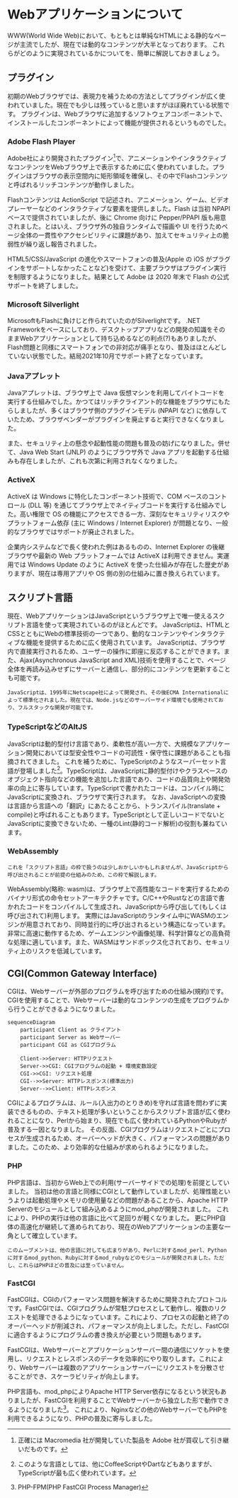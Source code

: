 # Webアプリケーションについて

WWW(World Wide Web)において、もともとは単純なHTMLによる静的なページが主流でしたが、現在では動的なコンテンツが大半となっております。
これらがどのように実現されているかについてを、簡単に解説しておきましょう。

## プラグイン

初期のWebブラウザでは、表現力を補うための方法としてプラグインが広く使われていました。現在でも少しは残っていると思いますがほぼ廃れている状態です。
プラグインは、Webブラウザに追加するソフトウェアコンポーネントで、インストールしたコンポーネントによって機能が提供されるというものでした。

### Adobe Flash Player

Adobe社により開発されたプラグイン[^afp]で、アニメーションやインタラクティブなコンテンツをWebブラウザ上で表示するために広く使われていました。プラグインはブラウザの表示空間内に矩形領域を確保し、その中でFlashコンテンツと呼ばれるリッチコンテンツが動作しました。

Flashコンテンツは ActionScript で記述され、アニメーション、ゲーム、ビデオプレーヤーなどのインタラクティブな要素を提供しました。Flash は当初 NPAPI ベースで提供されていましたが、後に Chrome 向けに Pepper/PPAPI 版も用意されました。とはいえ、ブラウザ外の独自ランタイムで描画や UI を行うためページ全体の一貫性やアクセシビリティに課題があり、加えてセキュリティ上の脆弱性が繰り返し報告されました。

HTML5/CSS/JavaScript の進化やスマートフォンの普及(Apple の iOS がプラグインをサポートしなかったことなど)を受けて、主要ブラウザはプラグイン実行を制限するようになりました。結果として Adobe は 2020 年末で Flash の公式サポートを終了しました。

[^afp]: 正確には Macromedia 社が開発していた製品を Adobe 社が買収して引き継いだものです。

### Microsoft Silverlight

MicrosoftもFlashに負けじと作られていたのがSilverlightです。
.NET Frameworkをベースにしており、デスクトップアプリなどの開発の知識をそのままWebアプリケーションとして持ち込めるなどの利点(?)もありましたが、Flash問題と同様にスマートフォンでの非対応が痛手となり、普及はほとんどしていない状態でした。結局2021年10月でサポート終了となっています。

### Javaアプレット

Javaアプレットは、ブラウザ上で Java 仮想マシンを利用してバイトコードを実行する仕組みでした。かつてはリッチクライアント的な機能をブラウザにもたらしましたが、多くはブラウザ側のプラグインモデル (NPAPI など) に依存していたため、ブラウザベンダーがプラグインを廃止すると実行できなくなりました。

また、セキュリティ上の懸念や起動性能の問題も普及の妨げになりました。併せて、Java Web Start (JNLP) のようにブラウザ外で Java アプリを起動する仕組みも存在しましたが、これも次第に利用されなくなりました。
### ActiveX

ActiveX は Windows に特化したコンポーネント技術で、COM ベースのコントロール (DLL 等) を通じてブラウザ上でネイティブコードを実行する仕組みでした。高い権限で OS の機能にアクセスできる一方、深刻なセキュリティリスクやプラットフォーム依存 (主に Windows / Internet Explorer) が問題となり、一般的なブラウザではサポートが廃止されました。

企業内システムなどで長く使われた例はあるものの、Internet Explorer の後継ブラウザや最新の Web プラットフォームでは ActiveX は利用できません。実運用では Windows Update のように ActiveX を使った仕組みが存在した歴史がありますが、現在は専用アプリや OS 側の別の仕組みに置き換えられています。

## スクリプト言語

現在、WebアプリケーションはJavaScriptというブラウザ上で唯一使えるスクリプト言語を使って実現されているのがほとんどです。
JavaScriptは、HTMLとCSSとともにWebの標準技術の一つであり、動的なコンテンツやインタラクティブな機能を提供するために広く使用されています。
JavaScriptは、ブラウザ内で直接実行されるため、ユーザーの操作に即座に反応することができます。また、Ajax(Asynchronous JavaScript and XML)技術を使用することで、ページ全体を再読み込みせずにサーバーと通信し、部分的にコンテンツを更新することも可能です。

```{note}
JavaScriptは、1995年にNetscape社によって開発され、その後ECMA Internationalによって標準化されました。現在では、Node.jsなどのサーバーサイド環境でも使用されており、フルスタックな開発が可能です。
```

### TypeScriptなどのAltJS

JavaScriptは動的型付け言語であり、柔軟性が高い一方で、大規模なアプリケーション開発においては型安全性やコードの可読性・保守性に課題があることも指摘されてきました。
これを補うために、TypeScriptのようなスーパーセット言語が登場しました[^AltJS]。TypeScriptは、JavaScriptに静的型付けやクラスベースのオブジェクト指向などの機能を追加した言語であり、コードの品質向上や開発効率の向上に寄与しています。TypeScriptで書かれたコードは、コンパイル時にJavaScriptに変換され、ブラウザで実行されます。
なお、JavaScriptへの変換は言語から言語への「翻訳」にあたることから、トランスパイル(translate + compile)と呼ばれることもあります。TypeScriptとして正しいコードでないとJavaScriptに変換できないため、一種のLint(静的コード解析)の役割も兼ねています。


[^AltJS]: このような言語としては、他にCoffeeScriptやDartなどもありますが、TypeScriptが最も広く使われています。

### WebAssembly

```{note}
これを「スクリプト言語」の枠で扱うのは少しおかしいかもしれませんが、JavaScriptから呼び出されることが前提の仕組みのため、この枠で解説します。
```

WebAssembly(略称: wasm)は、ブラウザ上で高性能なコードを実行するためのバイナリ形式の命令セットアーキテクチャです。C/C++やRustなどの言語で書かれたコードをコンパイルして生成され、JavaScriptから呼び出して(もしくは呼び出されて)利用します。
実際にはJavaScriptのランタイム中にWASMのエンジンが用意されており、同時並行的に呼び出されるという構造になっています。
非常に高速に動作するため、ゲームエンジンや画像処理、科学計算などの高負荷な処理に適しています。また、WASMはサンドボックス化されており、セキュリティ上のリスクを低減しています。

## CGI(Common Gateway Interface)

CGIは、Webサーバーが外部のプログラムを呼び出すための仕組み(規約)です。CGIを使用することで、Webサーバーは動的なコンテンツの生成をプログラムから行うことができるようになりました。

```{mermaid}
sequenceDiagram
    participant Client as クライアント
    participant Server as Webサーバー
    participant CGI as CGIプログラム

    Client->>Server: HTTPリクエスト
    Server->>CGI: CGIプログラムの起動 + 環境変数設定
    CGI->>CGI: リクエスト処理
    CGI-->>Server: HTTPレスポンス(標準出力)
    Server-->>Client: HTTPレスポンス
```

CGIによるプログラムは、ルール(入出力のとりきめ)を守れば言語を問わずに実装できるものの、テキスト処理が多いということからスクリプト言語が広く使われることになり、Perlから始まり、現在でも広く使われているPythonやRubyが普及する一因となりました。
その反面、CGIプログラムはリクエストごとにプロセスが生成されるため、オーバーヘッドが大きく、パフォーマンスの問題がありました。このため、より効率的な仕組みが求められるようになりました。

### PHP

PHP言語は、当初からWeb上での利用(サーバーサイドでの処理)を前提としていました。
当初は他の言語と同様にCGIとして動作していましたが、処理性能というよりは起動処理やメモリの使用量などの問題があることから、Apache HTTP Serverのモジュールとして組み込めるようにmod_phpが開発されました。
これにより、PHPの実行は他の言語に比べて足回りが軽くなりました。
更にPHP自体の高速化が継続して進められており、現在のWebアプリケーションの主要な一角として確立しています。

```{note}
このムーブメントは、他の言語に対しても広まりがあり、Perlに対するmod_perl、Pythonに対するmod_python、Rubyに対するmod_rubyなどのモジュールが開発されました。ただし、これらはPHPほどの普及には至っていません。
```

### FastCGI

FastCGIは、CGIのパフォーマンス問題を解決するために開発されたプロトコルです。FastCGIでは、CGIプログラムが常駐プロセスとして動作し、複数のリクエストを処理できるようになっています。これにより、プロセスの起動と終了のオーバーヘッドが削減され、パフォーマンスが向上しました。ただし、FastCGIに適合するようにプログラムの書き換えが必要という問題もあります。

FastCGIは、Webサーバーとアプリケーションサーバー間の通信にソケットを使用し、リクエストとレスポンスのデータを効率的にやり取りします。これにより、Webサーバーは複数のアプリケーションサーバーにリクエストを分散させることができ、スケーラビリティが向上します。

PHP言語も、mod_phpによりApache HTTP Server依存になるという状況もありましたが、FastCGIを利用することでWebサーバーから独立した形で動作できるようになりました[^fpm]。
これにより、Nginxなどの他のWebサーバーでもPHPを利用できるようになり、PHPの普及に寄与しました。

[^fpm]: PHP-FPM(PHP FastCGI Process Manager)